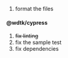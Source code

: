 1. format the files

#### @wdtk/cypress

1. ~~fix linting~~
1. fix the sample test
1. fix dependencies
